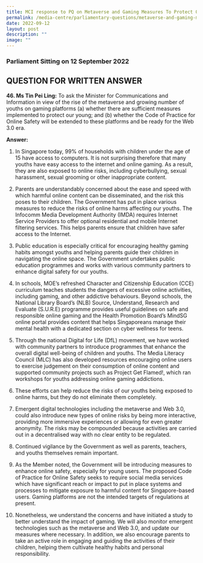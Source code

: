 ```yaml
---
title: MCI response to PQ on Metaverse and Gaming Measures To Protect Our Young
permalink: /media-centre/parliamentary-questions/metaverse-and-gaming-measures-to-protect-our-young/
date: 2022-09-12
layout: post
description: ""
image: ""
---
```

### Parliament Sitting on 12 September 2022

QUESTION FOR WRITTEN ANSWER
------------------------------------

**46. Ms Tin Pei Ling:** To ask the Minister for Communications and Information in view of the rise of the metaverse and growing number of youths on gaming platforms (a) whether there are sufficient measures implemented to protect our young; and (b) whether the Code of Practice for Online Safety will be extended to these platforms and be ready for the Web 3.0 era.

**Answer:**

1. In Singapore today, 99% of households with children under the age of 15 have access to computers. It is not surprising therefore that many youths have easy access to the internet and online gaming. As a result, they are also exposed to online risks, including cyberbullying, sexual harassment, sexual grooming or other inappropriate content.

2. Parents are understandably concerned about the ease and speed with which harmful online content can be disseminated, and the risk this poses to their children. The Government has put in place various measures to reduce the risks of online harms affecting our youths. The Infocomm Media Development Authority (IMDA) requires Internet Service Providers to offer optional residential and mobile Internet filtering services. This helps parents ensure that children have safer access to the Internet.

3. Public education is especially critical for encouraging healthy gaming habits amongst youths and helping parents guide their children in navigating the online space. The Government undertakes public education programmes and works with various community partners to enhance digital safety for our youths.

4. In schools, MOE’s refreshed Character and Citizenship Education (CCE) curriculum teaches students the dangers of excessive online activities, including gaming, and other addictive behaviours. Beyond schools, the National Library Board’s (NLB) Source, Understand, Research and Evaluate (S.U.R.E) programme provides useful guidelines on safe and responsible online gaming and the Health Promotion Board’s MindSG online portal provides content that helps Singaporeans manage their mental health with a dedicated section on cyber wellness for teens.

5. Through the national Digital for Life (DfL) movement, we have worked with community partners to introduce programmes that enhance the overall digital well-being of children and youths. The Media Literacy Council (MLC) has also developed resources encouraging online users to exercise judgement on their consumption of online content and supported community projects such as Project Get Flamed!, which ran workshops for youths addressing online gaming addictions.

6. These efforts can help reduce the risks of our youths being exposed to online harms, but they do not eliminate them completely.

7. Emergent digital technologies including the metaverse and Web 3.0, could also introduce new types of online risks by being more interactive, providing more immersive experiences or allowing for even greater anonymity. The risks may be compounded because activities are carried out in a decentralised way with no clear entity to be regulated.

8. Continued vigilance by the Government as well as parents, teachers, and youths themselves remain important.

9. As the Member noted, the Government will be introducing measures to enhance online safety, especially for young users. The proposed Code of Practice for Online Safety seeks to require social media services which have significant reach or impact to put in place systems and processes to mitigate exposure to harmful content for Singapore-based users. Gaming platforms are not the intended targets of regulations at present.

10. Nonetheless, we understand the concerns and have initiated a study to better understand the impact of gaming. We will also monitor emergent technologies such as the metaverse and Web 3.0, and update our measures where necessary. In addition, we also encourage parents to take an active role in engaging and guiding the activities of their children, helping them cultivate healthy habits and personal responsibility.